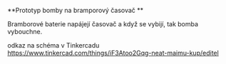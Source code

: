**Prototyp bomby na bramporový časovač **

Bramborové baterie napájejí časovač a když se vybijí, tak bomba vybouchne.


odkaz na schéma v Tinkercadu
https://www.tinkercad.com/things/iF3Atoo2Gqg-neat-maimu-kup/editel
